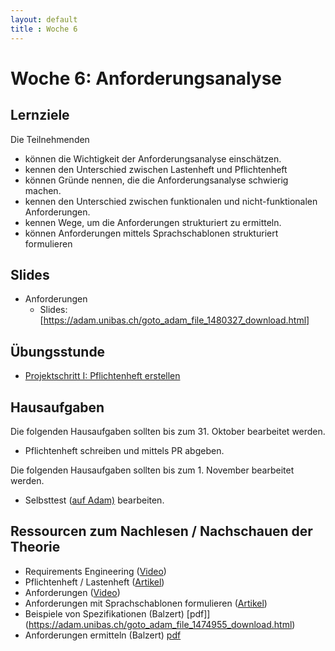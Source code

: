 ```yaml
---
layout: default
title : Woche 6
---
```


# Woche 6: Anforderungsanalyse

## Lernziele

Die Teilnehmenden 
- können die Wichtigkeit der Anforderungsanalyse einschätzen.
- kennen den Unterschied zwischen Lastenheft und Pflichtenheft
- können Gründe nennen, die die Anforderungsanalyse schwierig machen.
- kennen den Unterschied zwischen funktionalen und nicht-funktionalen Anforderungen.
- kennen Wege, um die Anforderungen strukturiert zu ermitteln.
- können Anforderungen mittels Sprachschablonen strukturiert formulieren


## Slides

* Anforderungen 
   * Slides: [https://adam.unibas.ch/goto_adam_file_1480327_download.html]

## Übungsstunde

* [Projektschritt I: Pflichtenheft erstellen](../project/step1/exercises)


## Hausaufgaben

Die folgenden Hausaufgaben sollten bis zum 31. Oktober bearbeitet werden. 

- Pflichtenheft schreiben und mittels PR abgeben.

Die folgenden Hausaufgaben sollten bis zum 1. November bearbeitet werden. 
- Selbsttest ([auf Adam)](https://adam.unibas.ch/goto_adam_tst_1474883.html) bearbeiten.

## Ressourcen zum Nachlesen / Nachschauen der Theorie

* Requirements Engineering ([Video](https://tube.switch.ch/videos/e9a8b379))
* Pflichtenheft / Lastenheft ([Artikel](./articles/pflichtenheft1.html))
* Anforderungen ([Video](https://tube.switch.ch/videos/76899f60))
* Anforderungen mit Sprachschablonen formulieren ([Artikel](./articles/language-templates.html))
* Beispiele von Spezifikationen (Balzert) [pdf]](https://adam.unibas.ch/goto_adam_file_1474955_download.html)
* Anforderungen ermitteln (Balzert) [pdf](https://adam.unibas.ch/goto_adam_file_1474961_download.html)




